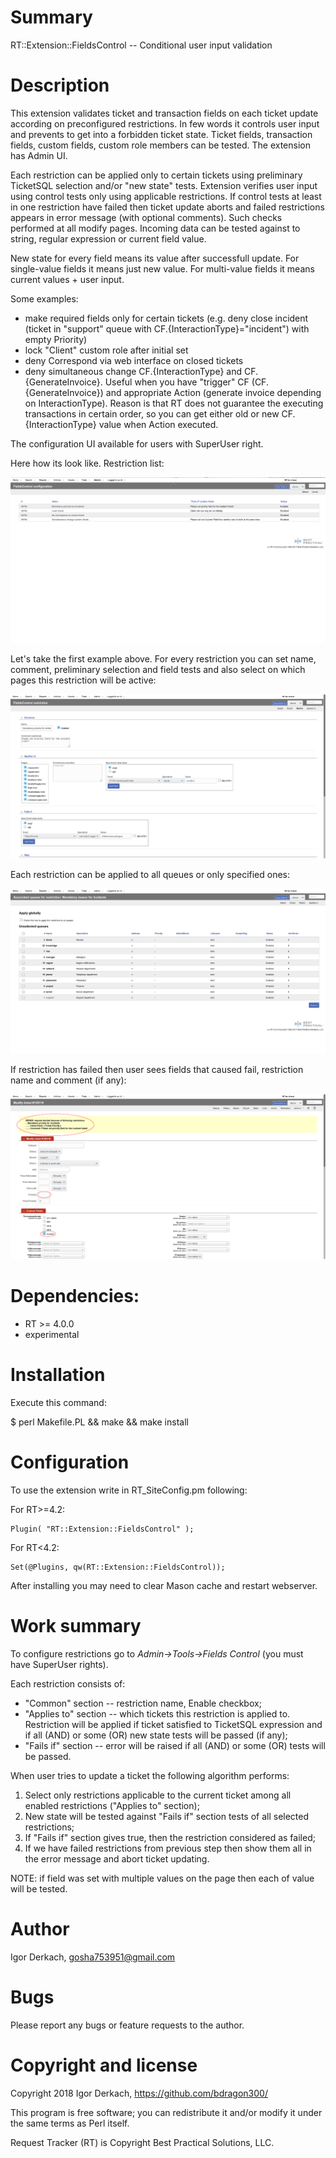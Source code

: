 # Summary

RT::Extension::FieldsControl -- Conditional user input validation

# Description

This extension validates ticket and transaction fields on each ticket update according on preconfigured restrictions. In few words it controls user input and prevents to get into a forbidden ticket state.
Ticket fields, transaction fields, custom fields, custom role members can be tested. The extension has Admin UI.

Each restriction can be applied only to certain tickets using preliminary TicketSQL selection and/or "new state" tests. Extension verifies user input using control tests only using applicable restrictions. If control tests at least in one restriction have failed then ticket update aborts and failed restrictions appears in error message (with optional comments). Such checks performed at all modify pages.
Incoming data can be tested against to string, regular expression or current field value.

New state for every field means its value after successfull update. For single-value fields it means just new value. For multi-value fields it means current values + user input.

Some examples:
* make required fields only for certain tickets (e.g. deny close incident (ticket in "support" queue with CF.{InteractionType}="incident") with empty Priority)
* lock "Client" custom role after initial set
* deny Correspond via web interface on closed tickets
* deny simultaneous change CF.{InteractionType} and CF.{GenerateInvoice}. Useful when you have "trigger" CF (CF.{GenerateInvoice}) and appropriate Action (generate invoice depending on InteractionType). Reason is that RT does not guarantee the executing transactions in certain order, so you can get either old or new CF.{InteractionType} value when Action executed.

The configuration UI available for users with SuperUser right.

Here how its look like. Restriction list:

![Restriction list page](screenshots/restriction_list.png)

Let's take the first example above. For every restriction you can set name, comment, preliminary selection and field tests and also select on which pages this restriction will be active:

![Restriction page](screenshots/restriction.png)

Each restriction can be applied to all queues or only specified ones:

![Applies to page](screenshots/apply_to_queues.png)

If restriction has failed then user sees fields that caused fail, restriction name and comment (if any):

![Failed restriction on ticket modify page](screenshots/restriction_failed.png)

# Dependencies:

* RT >= 4.0.0
* experimental

# Installation

Execute this command:

$ perl Makefile.PL && make && make install

# Configuration

To use the extension write in RT_SiteConfig.pm following:

For RT>=4.2:

```
Plugin( "RT::Extension::FieldsControl" );
```

For RT<4.2:

```
Set(@Plugins, qw(RT::Extension::FieldsControl));
```

After installing you may need to clear Mason cache and restart webserver.

# Work summary

To configure restrictions go to *Admin->Tools->Fields Control* (you must have SuperUser rights).

Each restriction consists of:
* "Common" section -- restriction name, Enable checkbox;
* "Applies to" section -- which tickets this restriction is applied to. Restriction will be applied if ticket satisfied to TicketSQL expression and if all (AND) or some (OR) new state tests will be passed (if any);
* "Fails if" section -- error will be raised if all (AND) or some (OR) tests will be passed.

When user tries to update a ticket the following algorithm performs:
1. Select only restrictions applicable to the current ticket among all enabled restrictions ("Applies to" section);
2. New state will be tested against "Fails if" section tests of all selected restrictions;
3. If "Fails if" section gives true, then the restriction considered as failed;
4. If we have failed restrictions from previous step then show them all in the error message and abort ticket updating.

NOTE: if field was set with multiple values on the page then each of value will be tested.


# Author

Igor Derkach, <gosha753951@gmail.com>


# Bugs

Please report any bugs or feature requests to the author.


# Copyright and license

Copyright 2018 Igor Derkach, <https://github.com/bdragon300/>

This program is free software; you can redistribute it and/or modify it under
the same terms as Perl itself.

Request Tracker (RT) is Copyright Best Practical Solutions, LLC.
